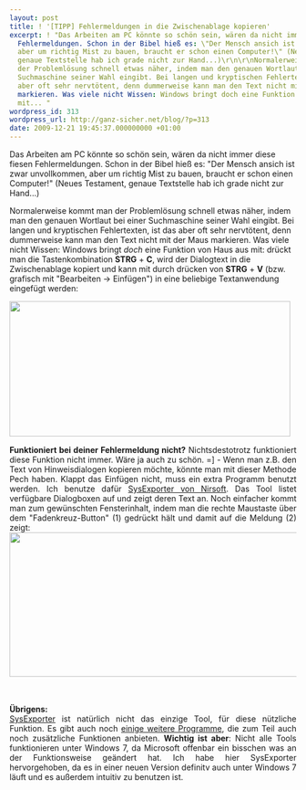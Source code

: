 ```yaml
---
layout: post
title: ! '[TIPP] Fehlermeldungen in die Zwischenablage kopieren'
excerpt: ! "Das Arbeiten am PC könnte so schön sein, wären da nicht immer diese fiesen
  Fehlermeldungen. Schon in der Bibel hieß es: \"Der Mensch ansich ist zwar unvollkommen,
  aber um richtig Mist zu bauen, braucht er schon einen Computer!\" (Neues Testament,
  genaue Textstelle hab ich grade nicht zur Hand...)\r\n\r\nNormalerweise kommt man
  der Problemlösung schnell etwas näher, indem man den genauen Wortlaut bei einer
  Suchmaschine seiner Wahl eingibt. Bei langen und kryptischen Fehlertexten, ist das
  aber oft sehr nervtötent, denn dummerweise kann man den Text nicht mit der Maus
  markieren. Was viele nicht Wissen: Windows bringt doch eine Funktion von Haus aus
  mit... "
wordpress_id: 313
wordpress_url: http://ganz-sicher.net/blog/?p=313
date: 2009-12-21 19:45:37.000000000 +01:00
---
```

Das Arbeiten am PC könnte so schön sein, wären da nicht immer diese fiesen Fehlermeldungen. Schon in der Bibel hieß es: "Der Mensch ansich ist zwar unvollkommen, aber um richtig Mist zu bauen, braucht er schon einen Computer!" (Neues Testament, genaue Textstelle hab ich grade nicht zur Hand...)

Normalerweise kommt man der Problemlösung schnell etwas näher, indem man den genauen Wortlaut bei einer Suchmaschine seiner Wahl eingibt. Bei langen und kryptischen Fehlertexten, ist das aber oft sehr nervtötent, denn dummerweise kann man den Text nicht mit der Maus markieren. Was viele nicht Wissen: Windows bringt <em>doch</em> eine Funktion von Haus aus mit: drückt man die Tastenkombination <strong>STRG</strong> + <strong>C</strong>, wird der Dialogtext in die Zwischenablage kopiert und kann mit durch drücken von <strong>STRG</strong> + <strong>V</strong> (bzw. grafisch mit "Bearbeiten -&gt; Einfügen") in eine beliebige Textanwendung eingefügt werden:



<img class="borderimg" src="/wp-content/uploads/errormessage-in-texteditor-einfuegen.png" alt="" width="493" height="237" />
<div style="text-align: justify; margin-top: 15px;"><strong>Funktioniert bei deiner Fehlermeldung nicht?</strong>
Nichtsdestotrotz funktioniert diese Funktion nicht immer. Wäre ja auch zu schön. =] - Wenn man z.B. den Text von Hinweisdialogen kopieren möchte, könnte man mit dieser Methode Pech haben. Klappt das Einfügen nicht, muss ein extra Programm benutzt werden. Ich benutze dafür <a href="http://www.nirsoft.net/utils/sysexp.html" target="_blank">SysExporter von Nirsoft</a>. Das Tool listet verfügbare Dialogboxen auf und zeigt deren Text an. Noch einfacher kommt man zum gewünschten Fensterinhalt, indem man die rechte Maustaste über dem "Fadenkreuz-Button" (1) gedrückt hält und damit auf die Meldung (2) zeigt: <br />


<img class="borderimg" src="/wp-content/uploads/Sysexporter.png" alt="" width="538" height="253" />

<br /> <br /> 
<strong>Übrigens: </strong><br />
<a href="http://www.nirsoft.net/utils/sysexp.html" target="_blank">SysExporter</a> ist natürlich nicht das einzige Tool, für diese nützliche Funktion. Es gibt auch noch <a href="http://www.raymond.cc/blog/archives/2008/05/25/how-to-copy-text-or-error-messages-from-any-dialog-boxes-in-windows/" target="_blank">einige weitere Programme</a>, die zum Teil auch noch zusätzliche Funktionen anbieten. <strong>Wichtig ist aber</strong>: Nicht alle Tools funktionieren unter Windows 7, da Microsoft offenbar ein bisschen was an der Funktionsweise geändert hat. Ich habe hier SysExporter hervorgehoben, da es in einer neuen Version definitv auch unter Windows 7 läuft und es außerdem intuitiv zu benutzen ist.


</div>
